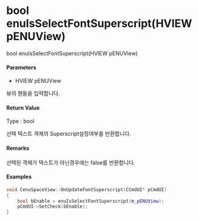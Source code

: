 # bool enuIsSelectFontSuperscript\(HVIEW pENUView\)

bool enuIsSelectFontSuperscript\(HVIEW pENUView\)

#### Parameters

* HVIEW pENUView

뷰의 핸들을 입력합니다.

#### Return Value

Type : bool

선택 텍스트 객체의 Superscript설정여부를 반환합니다.

#### Remarks

선택된 객체가 텍스트가 아닌경우에는 false를 반환합니다.

#### Examples

```cpp
void CenuSpaceView::OnUpdateFontSuperscript(CCmdUI* pCmdUI)
{
	bool bEnable = enuIsSelectFontSuperscript(m_pENUView);
	pCmdUI->SetCheck(bEnable);
}
```



